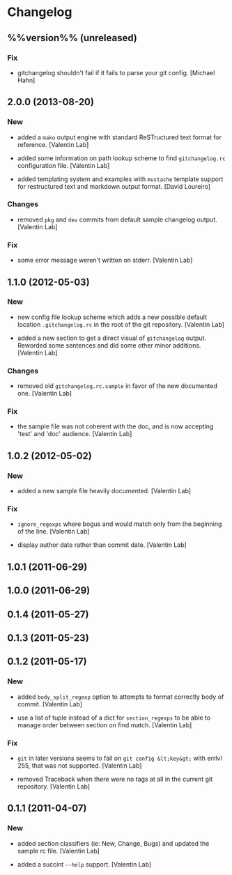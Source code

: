 # Changelog

## %%version%% (unreleased)

### Fix

* gitchangelog shouldn't fail if it fails to parse your git config. [Michael Hahn]


## 2.0.0 (2013-08-20)

### New

* added a ``mako`` output engine with standard ReSTructured text format for reference. [Valentin Lab]

* added some information on path lookup scheme to find ``gitchangelog.rc`` configuration file. [Valentin Lab]

* added templating system and examples with ``mustache`` template support for restructured text and markdown output format. [David Loureiro]

### Changes

* removed ``pkg`` and ``dev`` commits from default sample changelog output. [Valentin Lab]

### Fix

* some error message weren't written on stderr. [Valentin Lab]


## 1.1.0 (2012-05-03)

### New

* new config file lookup scheme which adds a new possible default location ``.gitchangelog.rc`` in the root of the git repository. [Valentin Lab]

* added a new section to get a direct visual of ``gitchangelog`` output. Reworded some sentences and did some other minor additions. [Valentin Lab]

### Changes

* removed old ``gitchangelog.rc.sample`` in favor of the new documented one. [Valentin Lab]

### Fix

* the sample file was not coherent with the doc, and is now accepting 'test' and 'doc' audience. [Valentin Lab]


## 1.0.2 (2012-05-02)

### New

* added a new sample file heavily documented. [Valentin Lab]

### Fix

* ``ignore_regexps`` where bogus and would match only from the beginning of the line. [Valentin Lab]

* display author date rather than commit date. [Valentin Lab]


## 1.0.1 (2011-06-29)


## 1.0.0 (2011-06-29)


## 0.1.4 (2011-05-27)


## 0.1.3 (2011-05-23)


## 0.1.2 (2011-05-17)

### New

* added ``body_split_regexp`` option to attempts to format correctly body of commit. [Valentin Lab]

* use a list of tuple instead of a dict for ``section_regexps`` to be able to manage order between section on find match. [Valentin Lab]

### Fix

* ``git`` in later versions seems to fail on ``git config &lt;key&gt;`` with errlvl 255, that was not supported. [Valentin Lab]

* removed Traceback when there were no tags at all in the current git repository. [Valentin Lab]


## 0.1.1 (2011-04-07)

### New

* added section classifiers (ie: New, Change, Bugs) and updated the sample rc file. [Valentin Lab]

* added a succint ``--help`` support. [Valentin Lab]


